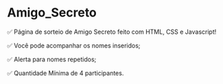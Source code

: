 # Amigo_Secreto

:white_check_mark: Página de sorteio de Amigo Secreto feito com HTML, CSS e Javascript!

:white_check_mark: Você pode acompanhar os nomes inseridos;

:white_check_mark: Alerta para nomes repetidos;

:white_check_mark: Quantidade Mínima de 4 participantes.
